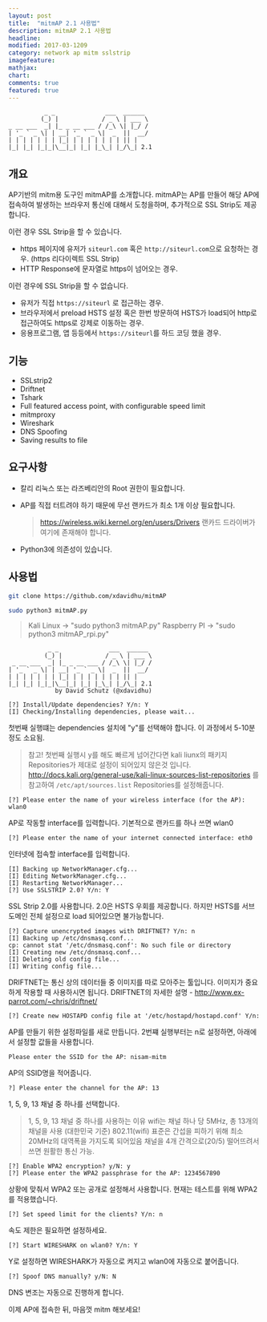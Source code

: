 ```yaml
---
layout: post
title:  "mitmAP 2.1 사용법"
description: mitmAP 2.1 사용법
headline:
modified: 2017-03-1209
category: network ap mitm sslstrip
imagefeature:
mathjax:
chart:
comments: true
featured: true
---
```



 ```
           _ _              ___  ______ 
          (_) |            / _ \ | ___ \
 _ __ ___  _| |_ _ __ ___ / /_\ \| |_/ /
| '_ ` _ \| | __| '_ ` _ \|  _  ||  __/ 
| | | | | | | |_| | | | | | | | || |    
|_| |_| |_|_|\__|_| |_| |_\_| |_/\_| 2.1
``` 
## 개요
AP기반의 mitm용 도구인 mitmAP를 소개합니다. mitmAP는 AP를 만들어 해당 AP에 접속하여 발생하는 브라우저 통신에 대해서 도청을하며, 추가적으로 SSL Strip도 제공합니다.

이런 경우 SSL Strip을 할 수 있습니다.
- https 페이지에 유저가 `siteurl.com` 혹은 `http://siteurl.com`으로 요청하는 경우. (https 리다이렉트 SSL Strip)
- HTTP Response에 문자열로 https이 넘어오는 경우.

이런 경우에 SSL Strip을 할 수 없습니다.
- 유저가 직접 `https://siteurl` 로 접근하는 경우.
- 브라우저에서 preload HSTS 설정 혹은 한번 방문하여 HSTS가 load되어 http로 접근하여도 https로 강제로 이동하는 경우.
- 응용프로그램, 앱 등등에서 `https://siteurl`를 하드 코딩 했을 경우.

## 기능
- SSLstrip2
- Driftnet 
- Tshark
- Full featured access point, with configurable speed limit
- mitmproxy
- Wireshark
- DNS Spoofing
- Saving results to file 

## 요구사항
- 칼리 리눅스 또는 라즈베리안의 Root 권한이 필요합니다. 

- AP를 직접 터트려야 하기 때문에 무선 랜카드가 최소 1개 이상 필요합니다. 

  > https://wireless.wiki.kernel.org/en/users/Drivers 랜카드 드라이버가 여기에 존재해야 합니다.

- Python3에 의존성이 있습니다.

## 사용법 
```bash
git clone https://github.com/xdavidhu/mitmAP

sudo python3 mitmAP.py
```
> Kali Linux -> "sudo python3 mitmAP.py" 
> Raspberry PI -> "sudo python3 mitmAP_rpi.py" 

```
           _ _              ___  ______ 
          (_) |            / _ \ | ___ \
 _ __ ___  _| |_ _ __ ___ / /_\ \| |_/ /
| '_ ` _ \| | __| '_ ` _ \|  _  ||  __/ 
| | | | | | | |_| | | | | | | | || |    
|_| |_| |_|_|\__|_| |_| |_\_| |_/\_| 2.1
             by David Schutz (@xdavidhu)

[?] Install/Update dependencies? Y/n: Y
[I] Checking/Installing dependencies, please wait...
```
첫번째 실행떄는 dependencies 설치에 "y"를 선택해야 합니다.  이 과정에서 5-10분정도 소요됨.
> 참고! 첫번째 실행시 y를 해도 빠르게 넘어간다면 kali liunx의 패키지 Repositories가 제대로 설정이 되어있지 않은것 입니다.
http://docs.kali.org/general-use/kali-linux-sources-list-repositories 를 참고하여 `/etc/apt/sources.list` Repositories를 설정해줍니다.

```
[?] Please enter the name of your wireless interface (for the AP): wlan0
```
AP로 작동할 interface를 입력합니다. 기본적으로 랜카드를 하나 쓰면 wlan0
```
[?] Please enter the name of your internet connected interface: eth0
```
인터넷에 접속할 interface를 입력합니다.

```
[I] Backing up NetworkManager.cfg...
[I] Editing NetworkManager.cfg...
[I] Restarting NetworkManager...
[?] Use SSLSTRIP 2.0? Y/n: Y
```
SSL Strip 2.0를 사용합니다. 2.0은 HSTS 우회를 제공합니다. 하지만 HSTS를 서브도메인 전체 설정으로 load 되어있으면 불가능합니다.

```
[?] Capture unencrypted images with DRIFTNET? Y/n: n
[I] Backing up /etc/dnsmasq.conf...
cp: cannot stat '/etc/dnsmasq.conf': No such file or directory
[I] Creating new /etc/dnsmasq.conf...
[I] Deleting old config file...
[I] Writing config file...
```
DRIFTNET는 통신 상의 데이터들 중 이미지를 따로 모아주는 툴입니다. 이미지가 중요하게 작용할 때 사용하시면 됩니다. 
DRIFTNET의 자세한 설명 - http://www.ex-parrot.com/~chris/driftnet/
```
[?] Create new HOSTAPD config file at '/etc/hostapd/hostapd.conf' Y/n: 
```
AP를 만들기 위한 설정파일를 새로 만듭니다. 2번쨰 실행부터는 n로 설정하면, 아래에서 설정할 값들을 사용합니다.

```
Please enter the SSID for the AP: nisam-mitm
```
AP의 SSID명을 적어줍니다.

```
?] Please enter the channel for the AP: 13
```
1, 5, 9, 13 채널 중 하나를 선택합니다. 

> 1, 5, 9, 13 채널 중 하나를 사용하는 이유
> wifi는 채널 하나 당 5MHz, 총 13개의 채널을 사용 (대한민국 기준)
> 802.11(wifi) 표준은 간섭을 피하기 위해 최소 20MHz의 대역폭을 가지도록 되어있음
> 채널을 4개 간격으로(20/5) 떨어뜨려서 쓰면 원활한 통신 가능.

```
[?] Enable WPA2 encryption? y/N: y
[?] Please enter the WPA2 passphrase for the AP: 1234567890
```
상황에 맞춰서 WPA2 또는 공개로 설정해서 사용합니다. 현재는 테스트를 위해 WPA2를 적용했습니다.

```
[?] Set speed limit for the clients? Y/n: n
```
속도 제한은 필요하면 설정하세요.

```
[?] Start WIRESHARK on wlan0? Y/n: Y
```
Y로 설정하면 WIRESHARK가 자동으로 켜지고 wlan0에 자동으로 붙어줍니다.

```
[?] Spoof DNS manually? y/N: N
```
DNS 변조는 자동으로 진행하게 합니다.

이제 AP에 접속한 뒤, 마음껏 mitm 해보세요!